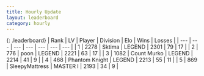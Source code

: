 ```yaml
---
title: Hourly Update
layout: leaderboard
category: hourly
---
```


{: .leaderboard}
| Rank | LV | Player | Division | Elo | Wins | Losses |
| --- | --- | --- | --- | --- | --- | --- |
| <span data-change="0">1</span> | 2278 | <span title="ID: 353063">Sktima</span> | LEGEND | <span data-change="0">2301</span> | <span data-change="0">79</span> | <span data-change="0">17</span> |
| <span data-change="0">2</span> | 776 | <span title="ID: 540690">poon</span> | LEGEND | <span data-change="0">2221</span> | <span data-change="0">63</span> | <span data-change="0">17</span> |
| <span data-change="0">3</span> | 1082 | <span title="ID: 498323">Count Murko</span> | LEGEND | <span data-change="0">2214</span> | <span data-change="0">41</span> | <span data-change="0">9</span> |
| <span data-change="0">4</span> | 468 | <span title="ID: 742939">Phantom Knight</span> | LEGEND | <span data-change="0">2213</span> | <span data-change="0">55</span> | <span data-change="0">11</span> |
| <span data-change="4">5</span> | 869 | <span title="ID: 153129">SleepyMattress</span> | MASTER I | <span data-change="73">2193</span> | <span data-change="6">34</span> | <span data-change="0">9</span> |